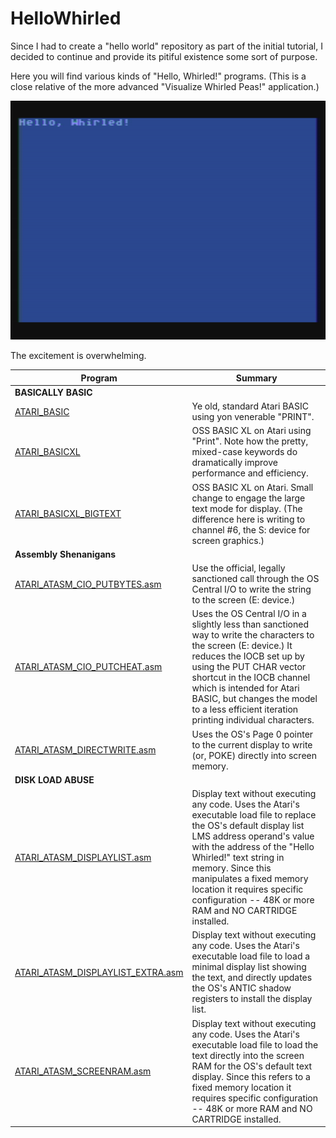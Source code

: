 # HelloWhirled

Since I had to create a "hello world" repository as part of the initial tutorial, I decided to continue and provide its pitiful existence some sort of purpose.

Here you will find various kinds of "Hello, Whirled!" programs. (This is a close relative of the more advanced "Visualize Whirled Peas!" application.)


[![HelloWhirled](https://github.com/kenjennings/HelloWhirled/blob/master/HelloWhirled.png)](#features)


The excitement is overwhelming.


| **Program** | **Summary** | 
| ------- | ------- |
| **BASICALLY BASIC** | |
|[ATARI_BASIC](https://github.com/kenjennings/HelloWhirled/blob/master/ATARI_BASIC "ATARI_BASIC") | Ye old, standard Atari BASIC using yon venerable "PRINT". |
|[ATARI_BASICXL](https://github.com/kenjennings/HelloWhirled/blob/master/ATARI_BASICXL "ATARI_BASICXL") | OSS BASIC XL on Atari using "Print".  Note how the pretty, mixed-case keywords do dramatically improve performance and efficiency. |
|[ATARI_BASICXL_BIGTEXT](https://github.com/kenjennings/HelloWhirled/blob/master/ATARI_BASICXL_BIGTEXT "ATARI_BASICXL_BIGTEXT") | OSS BASIC XL on Atari.  Small change to engage the large text mode for display.  (The difference here is writing to channel #6, the S: device for screen graphics.) |
| **Assembly Shenanigans** | |
|[ATARI_ATASM_CIO_PUTBYTES.asm](https://github.com/kenjennings/HelloWhirled/blob/master/ATARI_ATASM_CIO_PUTBYTES.asm "ATARI_ATASM_CIO_PUTBYTES.asm") | Use the official, legally sanctioned call through the OS Central I/O to write the string to the screen (E: device.) |
| [ATARI_ATASM_CIO_PUTCHEAT.asm](https://github.com/kenjennings/HelloWhirled/blob/master/ATARI_ATASM_CIO_PUTCHEAT.asm "ATARI_ATASM_CIO_PUTCHEAT.asm") | Uses the OS Central I/O in a slightly less than sanctioned way to write the characters to the screen (E: device.)  It reduces the IOCB set up by using the PUT CHAR vector shortcut in the IOCB channel which is intended for Atari BASIC, but changes the model to a less efficient iteration printing individual characters. |
| [ATARI_ATASM_DIRECTWRITE.asm](https://github.com/kenjennings/HelloWhirled/blob/master/ATARI_ATASM_DIRECTWRITE.asm "ATARI_ATASM_DIRECTWRITE.asm") | Uses the OS's Page 0 pointer to the current display to write (or, POKE) directly into screen memory. |
| **DISK LOAD ABUSE** | |
| [ATARI_ATASM_DISPLAYLIST.asm](https://github.com/kenjennings/HelloWhirled/blob/master/ATARI_ATASM_DISPLAYLIST.asm "ATARI_ATASM_DISPLAYLIST.asm") | Display text without executing any code. Uses the Atari's executable load file to replace the OS's default display list LMS address operand's value with the address of the "Hello Whirled!" text string in memory.  Since this manipulates a fixed memory location it requires specific configuration -- 48K or more RAM and NO CARTRIDGE installed. |
| [ATARI_ATASM_DISPLAYLIST_EXTRA.asm](https://github.com/kenjennings/HelloWhirled/blob/master/ATARI_ATASM_DISPLAYLIST_EXTRA.asm "ATARI_ATASM_DISPLAYLIST_EXTRA.asm") |  Display text without executing any code. Uses the Atari's executable load file to load a minimal display list showing the text, and directly updates the OS's ANTIC shadow registers to install the display list. |
| [ATARI_ATASM_SCREENRAM.asm](https://github.com/kenjennings/HelloWhirled/blob/master/ATARI_ATASM_SCREENRAM.asm "ATARI_ATASM_SCREENRAM.asm") | Display text without executing any code. Uses the Atari's executable load file to load the text directly into the screen RAM for the OS's default text display. Since this refers to a fixed memory location it requires specific configuration -- 48K or more RAM and NO CARTRIDGE installed. |
